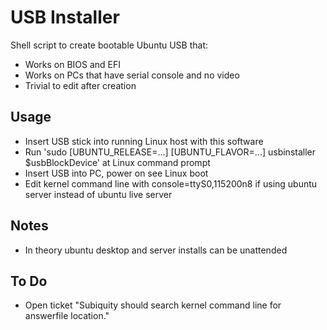 # USB Installer

Shell script to create bootable Ubuntu USB that:
* Works on BIOS and EFI
* Works on PCs that have serial console and no video
* Trivial to edit after creation

## Usage
* Insert USB stick into running Linux host with this software
* Run 'sudo [UBUNTU_RELEASE=...] [UBUNTU_FLAVOR=...] usbinstaller $usbBlockDevice' at Linux command prompt
* Insert USB into PC, power on see Linux boot
* Edit kernel command line with console=ttyS0,115200n8 if using ubuntu server instead of ubuntu live server

## Notes
* In theory ubuntu desktop and server installs can be unattended

## To Do
* Open ticket "Subiquity should search kernel command line for answerfile location."


